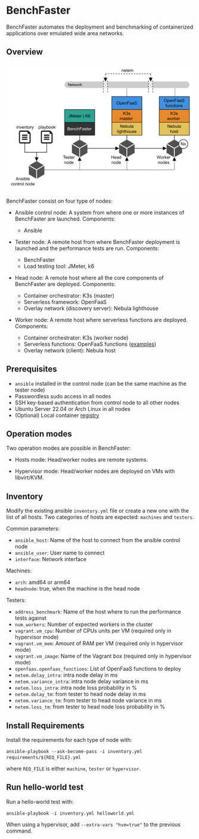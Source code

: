 # BenchFaster

BenchFaster automates the deployment and benchmarking of containerized
applications over emulated wide area networks. 


## Overview

<img src="stack.png" alt= “stack”>

BenchFaster consist on four type of nodes:

- Ansible control node: A system from where one or more instances of BenchFaster are
  launched. Components:
  
  - Ansible
  
- Tester node: A remote host from where BenchFaster deployment is launched and the
  performance tests are run. Components:

  - BenchFaster
  - Load testing tool: JMeter, k6

- Head node: A remote host where all the core components of BenchFaster are
  deployed. Components: 

  - Container orchestrator: K3s (master)
  - Serverless framework: OpenFaaS
  - Overlay network (discovery server): Nebula lighthouse

- Worker node: A remote host where serverless functions are deployed.
  Components: 

  - Container orchestrator: K3s (worker node)
  - Serverless functions: OpenFaaS functions ([examples](https://github.com/fcarp10/openfaas-functions))
  - Overlay network (client): Nebula host


## Prerequisites

- `ansible` installed in the control node (can be the same machine as the tester node)
- Passwordless sudo access in all nodes
- SSH key-based authentication from control node to all other nodes
- Ubuntu Server 22.04 or Arch Linux in all nodes
- (Optional) Local container [registry](https://docs.docker.com/registry/deploying/)


## Operation modes

Two operation modes are possible in BenchFaster:

- Hosts mode: Head/worker nodes are remote systems.

- Hypervisor mode: Head/worker nodes are deployed on VMs with libvirt/KVM.


## Inventory

Modify the existing ansible `inventory.yml` file or create a new one with the
list of all hosts. Two categories of hosts are expected: `machines` and
`testers`. 

Common parameters:
- `ansible_host`: Name of the host to connect from the ansible control node
- `ansible_user`: User name to connect
- `interface`: Network interface

Machines:
- `arch`: amd64 or arm64
- `headnode`: true, when the machine is the head node

Testers:
- `address_benchmark`: Name of the host where to run the performance tests
  against
- `num_workers`: Number of expected workers in the cluster 
- `vagrant.vm_cpu`: Number of CPUs units per VM (required only in hypervisor mode)
- `vagrant.vm_mem`: Amount of RAM per VM (required only in hypervisor mode)
- `vagrant.vm_image`: Name of the Vagrant box (required only in hypervisor mode)
- `openfaas.openfaas_functions`: List of OpenFaaS functions to deploy
- `netem.delay_intra`: intra node delay in ms
- `netem.variance_intra`: intra node delay variance in ms
- `netem.loss_intra`: intra node loss probability in %
- `netem.delay_tm`: from tester to head node delay in ms
- `netem.variance_tm`: from tester to head node variance in ms
- `netem.loss_tm`: from tester to head node loss probability in %


## Install Requirements

Install the requirements for each type of node with:

```shell
ansible-playbook --ask-become-pass -i inventory.yml requirements/${REQ_FILE}.yml
```
where `REQ_FILE` is either `machine`, `tester` or `hypervisor`.


## Run hello-world test

Run a hello-world test with:

```shell
ansible-playbook -i inventory.yml helloworld.yml
```

When using a hypervisor, add `--extra-vars "hvm=true"` to the previous command.

